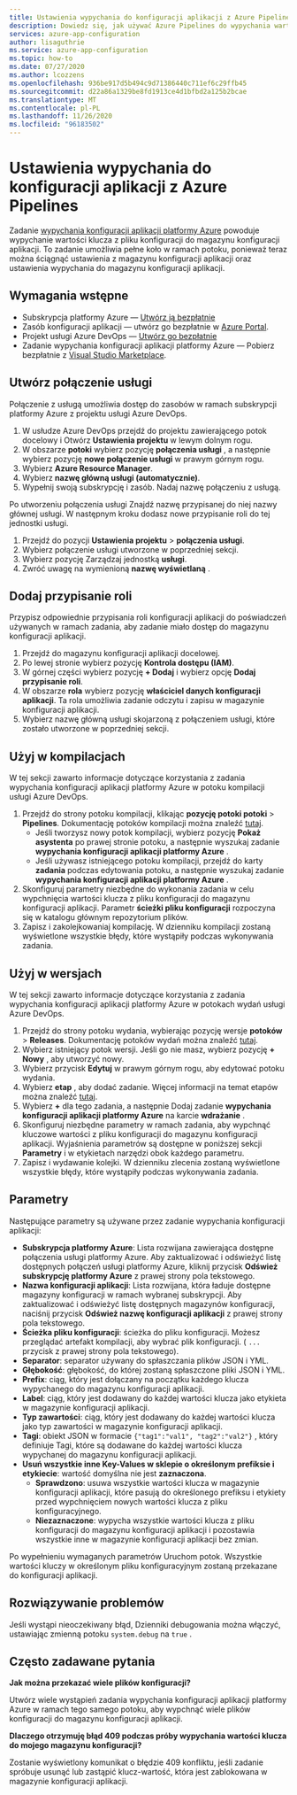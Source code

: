 ```yaml
---
title: Ustawienia wypychania do konfiguracji aplikacji z Azure Pipelines
description: Dowiedz się, jak używać Azure Pipelines do wypychania wartości klucza do magazynu konfiguracji aplikacji
services: azure-app-configuration
author: lisaguthrie
ms.service: azure-app-configuration
ms.topic: how-to
ms.date: 07/27/2020
ms.author: lcozzens
ms.openlocfilehash: 936be917d5b494c9d71386440c711ef6c29ffb45
ms.sourcegitcommit: d22a86a1329be8fd1913ce4d1bfbd2a125b2bcae
ms.translationtype: MT
ms.contentlocale: pl-PL
ms.lasthandoff: 11/26/2020
ms.locfileid: "96183502"
---
```

# <a name="push-settings-to-app-configuration-with-azure-pipelines"></a>Ustawienia wypychania do konfiguracji aplikacji z Azure Pipelines

Zadanie [wypychania konfiguracji aplikacji platformy Azure](https://marketplace.visualstudio.com/items?itemName=AzureAppConfiguration.azure-app-configuration-task-push) powoduje wypychanie wartości klucza z pliku konfiguracji do magazynu konfiguracji aplikacji. To zadanie umożliwia pełne koło w ramach potoku, ponieważ teraz można ściągnąć ustawienia z magazynu konfiguracji aplikacji oraz ustawienia wypychania do magazynu konfiguracji aplikacji.

## <a name="prerequisites"></a>Wymagania wstępne

- Subskrypcja platformy Azure — [Utwórz ją bezpłatnie](https://azure.microsoft.com/free/)
- Zasób konfiguracji aplikacji — utwórz go bezpłatnie w [Azure Portal](https://portal.azure.com).
- Projekt usługi Azure DevOps — [Utwórz go bezpłatnie](https://go.microsoft.com/fwlink/?LinkId=2014881)
- Zadanie wypychania konfiguracji aplikacji platformy Azure — Pobierz bezpłatnie z [Visual Studio Marketplace](https://marketplace.visualstudio.com/items?itemName=AzureAppConfiguration.azure-app-configuration-task-push).

## <a name="create-a-service-connection"></a>Utwórz połączenie usługi

Połączenie z usługą umożliwia dostęp do zasobów w ramach subskrypcji platformy Azure z projektu usługi Azure DevOps.

1. W usłudze Azure DevOps przejdź do projektu zawierającego potok docelowy i Otwórz **Ustawienia projektu** w lewym dolnym rogu.
1. W obszarze **potoki** wybierz pozycję **połączenia usługi** , a następnie wybierz pozycję **nowe połączenie usługi** w prawym górnym rogu.
1. Wybierz **Azure Resource Manager**.
1. Wybierz **nazwę główną usługi (automatycznie)**.
1. Wypełnij swoją subskrypcję i zasób. Nadaj nazwę połączeniu z usługą.

Po utworzeniu połączenia usługi Znajdź nazwę przypisanej do niej nazwy głównej usługi. W następnym kroku dodasz nowe przypisanie roli do tej jednostki usługi.

1. Przejdź do pozycji **Ustawienia projektu**  >  **połączenia usługi**.
1. Wybierz połączenie usługi utworzone w poprzedniej sekcji.
1. Wybierz pozycję Zarządzaj jednostką **usługi**.
1. Zwróć uwagę na wymienioną **nazwę wyświetlaną** .

## <a name="add-role-assignment"></a>Dodaj przypisanie roli

Przypisz odpowiednie przypisania roli konfiguracji aplikacji do poświadczeń używanych w ramach zadania, aby zadanie miało dostęp do magazynu konfiguracji aplikacji.

1. Przejdź do magazynu konfiguracji aplikacji docelowej. 
1. Po lewej stronie wybierz pozycję **Kontrola dostępu (IAM)**.
1. W górnej części wybierz pozycję **+ Dodaj** i wybierz opcję **Dodaj przypisanie roli**.
1. W obszarze **rola** wybierz pozycję **właściciel danych konfiguracji aplikacji**. Ta rola umożliwia zadanie odczytu i zapisu w magazynie konfiguracji aplikacji. 
1. Wybierz nazwę główną usługi skojarzoną z połączeniem usługi, które zostało utworzone w poprzedniej sekcji.
  
## <a name="use-in-builds"></a>Użyj w kompilacjach

W tej sekcji zawarto informacje dotyczące korzystania z zadania wypychania konfiguracji aplikacji platformy Azure w potoku kompilacji usługi Azure DevOps.

1. Przejdź do strony potoku kompilacji, klikając **pozycję potoki potoki**  >  **Pipelines**. Dokumentację potoków kompilacji można znaleźć [tutaj](/azure/devops/pipelines/create-first-pipeline?tabs=tfs-2018-2&view=azure-devops).
      - Jeśli tworzysz nowy potok kompilacji, wybierz pozycję **Pokaż asystenta** po prawej stronie potoku, a następnie wyszukaj zadanie **wypychania konfiguracji aplikacji platformy Azure** .
      - Jeśli używasz istniejącego potoku kompilacji, przejdź do karty **zadania** podczas edytowania potoku, a następnie wyszukaj zadanie **wypychania konfiguracji aplikacji platformy Azure** .
2. Skonfiguruj parametry niezbędne do wykonania zadania w celu wypchnięcia wartości klucza z pliku konfiguracji do magazynu konfiguracji aplikacji. Parametr **ścieżki pliku konfiguracji** rozpoczyna się w katalogu głównym repozytorium plików.
3. Zapisz i zakolejkowaniaj kompilację. W dzienniku kompilacji zostaną wyświetlone wszystkie błędy, które wystąpiły podczas wykonywania zadania.

## <a name="use-in-releases"></a>Użyj w wersjach

W tej sekcji zawarto informacje dotyczące korzystania z zadania wypychania konfiguracji aplikacji platformy Azure w potokach wydań usługi Azure DevOps.

1. Przejdź do strony potoku wydania, wybierając pozycję wersje **potoków**  >  **Releases**. Dokumentację potoków wydań można znaleźć [tutaj](/azure/devops/pipelines/release?view=azure-devops).
1. Wybierz istniejący potok wersji. Jeśli go nie masz, wybierz pozycję **+ Nowy** , aby utworzyć nowy.
1. Wybierz przycisk **Edytuj** w prawym górnym rogu, aby edytować potoku wydania.
1. Wybierz **etap** , aby dodać zadanie. Więcej informacji na temat etapów można znaleźć [tutaj](/azure/devops/pipelines/release/environments?view=azure-devops).
1. Wybierz **+** dla tego zadania, a następnie Dodaj zadanie **wypychania konfiguracji aplikacji platformy Azure** na karcie **wdrażanie** .
1. Skonfiguruj niezbędne parametry w ramach zadania, aby wypchnąć kluczowe wartości z pliku konfiguracji do magazynu konfiguracji aplikacji. Wyjaśnienia parametrów są dostępne w poniższej sekcji **Parametry** i w etykietach narzędzi obok każdego parametru.
1. Zapisz i wydawanie kolejki. W dzienniku zlecenia zostaną wyświetlone wszystkie błędy, które wystąpiły podczas wykonywania zadania.

## <a name="parameters"></a>Parametry

Następujące parametry są używane przez zadanie wypychania konfiguracji aplikacji:

- **Subskrypcja platformy Azure**: Lista rozwijana zawierająca dostępne połączenia usługi platformy Azure. Aby zaktualizować i odświeżyć listę dostępnych połączeń usługi platformy Azure, kliknij przycisk **Odśwież subskrypcję platformy Azure** z prawej strony pola tekstowego.
- **Nazwa konfiguracji aplikacji**: Lista rozwijana, która ładuje dostępne magazyny konfiguracji w ramach wybranej subskrypcji. Aby zaktualizować i odświeżyć listę dostępnych magazynów konfiguracji, naciśnij przycisk **Odśwież nazwę konfiguracji aplikacji** z prawej strony pola tekstowego.
- **Ścieżka pliku konfiguracji**: ścieżka do pliku konfiguracji. Możesz przeglądać artefakt kompilacji, aby wybrać plik konfiguracji. ( `...` przycisk z prawej strony pola tekstowego).
- **Separator**: separator używany do spłaszczania plików JSON i YML.
- **Głębokość**: głębokość, do której zostaną spłaszczone pliki JSON i YML.
- **Prefix**: ciąg, który jest dołączany na początku każdego klucza wypychanego do magazynu konfiguracji aplikacji.
- **Label**: ciąg, który jest dodawany do każdej wartości klucza jako etykieta w magazynie konfiguracji aplikacji.
- **Typ zawartości**: ciąg, który jest dodawany do każdej wartości klucza jako typ zawartości w magazynie konfiguracji aplikacji.
- **Tagi**: obiekt JSON w formacie `{"tag1":"val1", "tag2":"val2"}` , który definiuje Tagi, które są dodawane do każdej wartości klucza wypychanej do magazynu konfiguracji aplikacji.
- **Usuń wszystkie inne Key-Values w sklepie o określonym prefiksie i etykiecie**: wartość domyślna nie jest **zaznaczona**.
  - **Sprawdzono**: usuwa wszystkie wartości klucza w magazynie konfiguracji aplikacji, które pasują do określonego prefiksu i etykiety przed wypchnięciem nowych wartości klucza z pliku konfiguracyjnego.
  - **Niezaznaczone**: wypycha wszystkie wartości klucza z pliku konfiguracji do magazynu konfiguracji aplikacji i pozostawia wszystkie inne w magazynie konfiguracji aplikacji bez zmian.

Po wypełnieniu wymaganych parametrów Uruchom potok. Wszystkie wartości kluczy w określonym pliku konfiguracyjnym zostaną przekazane do konfiguracji aplikacji.

## <a name="troubleshooting"></a>Rozwiązywanie problemów

Jeśli wystąpi nieoczekiwany błąd, Dzienniki debugowania można włączyć, ustawiając zmienną potoku `system.debug` na `true` .

## <a name="faq"></a>Często zadawane pytania

**Jak można przekazać wiele plików konfiguracji?**

Utwórz wiele wystąpień zadania wypychania konfiguracji aplikacji platformy Azure w ramach tego samego potoku, aby wypchnąć wiele plików konfiguracji do magazynu konfiguracji aplikacji.

**Dlaczego otrzymuję błąd 409 podczas próby wypychania wartości klucza do mojego magazynu konfiguracji?**

Zostanie wyświetlony komunikat o błędzie 409 konfliktu, jeśli zadanie spróbuje usunąć lub zastąpić klucz-wartość, która jest zablokowana w magazynie konfiguracji aplikacji.